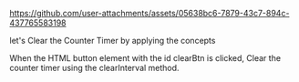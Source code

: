 
 

https://github.com/user-attachments/assets/05638bc6-7879-43c7-894c-437765583198


 let's Clear the Counter Timer by applying the concepts

 When the HTML button element with the id clearBtn is clicked,
Clear the counter timer using the clearInterval method.
